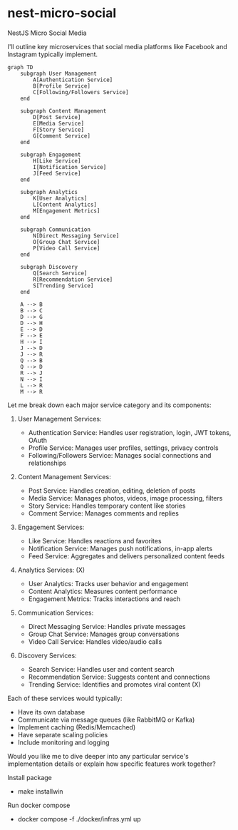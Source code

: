 # nest-micro-social

NestJS Micro Social Media

I'll outline key microservices that social media platforms like Facebook and Instagram typically implement.

```mermaid
graph TD
    subgraph User Management
        A[Authentication Service]
        B[Profile Service]
        C[Following/Followers Service]
    end

    subgraph Content Management
        D[Post Service]
        E[Media Service]
        F[Story Service]
        G[Comment Service]
    end

    subgraph Engagement
        H[Like Service]
        I[Notification Service]
        J[Feed Service]
    end

    subgraph Analytics
        K[User Analytics]
        L[Content Analytics]
        M[Engagement Metrics]
    end

    subgraph Communication
        N[Direct Messaging Service]
        O[Group Chat Service]
        P[Video Call Service]
    end

    subgraph Discovery
        Q[Search Service]
        R[Recommendation Service]
        S[Trending Service]
    end

    A --> B
    B --> C
    D --> G
    D --> H
    E --> D
    F --> E
    H --> I
    J --> D
    J --> R
    Q --> B
    Q --> D
    R --> J
    N --> I
    L --> R
    M --> R

```

Let me break down each major service category and its components:

1. User Management Services:

   - Authentication Service: Handles user registration, login, JWT tokens, OAuth
   - Profile Service: Manages user profiles, settings, privacy controls
   - Following/Followers Service: Manages social connections and relationships

2. Content Management Services:

   - Post Service: Handles creation, editing, deletion of posts
   - Media Service: Manages photos, videos, image processing, filters
   - Story Service: Handles temporary content like stories
   - Comment Service: Manages comments and replies

3. Engagement Services:

   - Like Service: Handles reactions and favorites
   - Notification Service: Manages push notifications, in-app alerts
   - Feed Service: Aggregates and delivers personalized content feeds

4. Analytics Services: (X)

   - User Analytics: Tracks user behavior and engagement
   - Content Analytics: Measures content performance
   - Engagement Metrics: Tracks interactions and reach

5. Communication Services:

   - Direct Messaging Service: Handles private messages
   - Group Chat Service: Manages group conversations
   - Video Call Service: Handles video/audio calls

6. Discovery Services:
   - Search Service: Handles user and content search
   - Recommendation Service: Suggests content and connections
   - Trending Service: Identifies and promotes viral content (X)

Each of these services would typically:

- Have its own database
- Communicate via message queues (like RabbitMQ or Kafka)
- Implement caching (Redis/Memcached)
- Have separate scaling policies
- Include monitoring and logging

Would you like me to dive deeper into any particular service's implementation details or explain how specific features work together?

Install package 
- make installwin

Run docker compose 
- docker compose -f ./docker/infras.yml up 